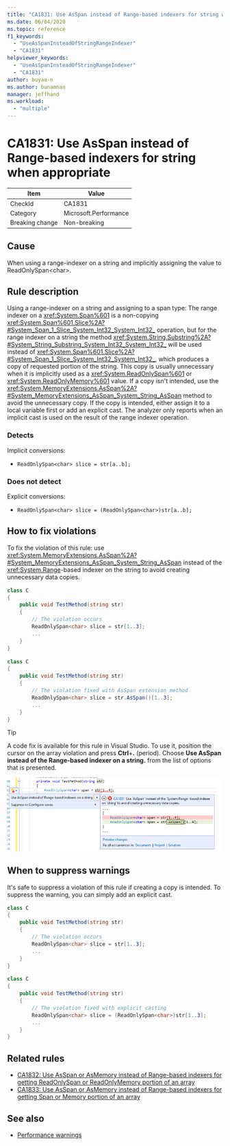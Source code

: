```yaml
---
title: "CA1831: Use AsSpan instead of Range-based indexers for string when appropriate"
ms.date: 06/04/2020
ms.topic: reference
f1_keywords:
  - "UseAsSpanInsteadOfStringRangeIndexer"
  - "CA1831"
helpviewer_keywords:
  - "UseAsSpanInsteadOfStringRangeIndexer"
  - "CA1831"
author: buyaa-n
ms.author: bunamnan
manager: jeffhand
ms.workload:
  - "multiple"
---
```

# CA1831: Use AsSpan instead of Range-based indexers for string when appropriate

|Item|Value|
|-|-|
|CheckId|CA1831|
|Category|Microsoft.Performance|
|Breaking change|Non-breaking|

## Cause

When using a range-indexer on a string and implicitly assigning the value to ReadOnlySpan&lt;char&gt;.

## Rule description

Using a range-indexer on a string and assigning to a span type: The range indexer on a <xref:System.Span%601> is a non-copying <xref:System.Span%601.Slice%2A?#System_Span_1_Slice_System_Int32_System_Int32_> operation, but for the range indexer on a string the method <xref:System.String.Substring%2A?#System_String_Substring_System_Int32_System_Int32_> will be used instead of <xref:System.Span%601.Slice%2A?#System_Span_1_Slice_System_Int32_System_Int32_>, which produces a copy of requested portion of the string. This copy is usually unnecessary when it is implicitly used as a <xref:System.ReadOnlySpan%601> or <xref:System.ReadOnlyMemory%601> value. If a copy isn't intended, use the <xref:System.MemoryExtensions.AsSpan%2A?#System_MemoryExtensions_AsSpan_System_String_AsSpan> method to avoid the unnecessary copy. If the copy is intended, either assign it to a local variable first or add an explicit cast. The analyzer only reports when an implicit cast is used on the result of the range indexer operation.

### Detects

Implicit conversions:
- `ReadOnlySpan<char> slice = str[a..b];`

### Does not detect

Explicit conversions:
- `ReadOnlySpan<char> slice = (ReadOnlySpan<char>)str[a..b];`

## How to fix violations

To fix the violation of this rule: use <xref:System.MemoryExtensions.AsSpan%2A?#System_MemoryExtensions_AsSpan_System_String_AsSpan> instead of the <xref:System.Range>-based indexer on the string to avoid creating unnecessary data copies.

```csharp
class C
{
    public void TestMethod(string str)
    {
        // The violation occurs
        ReadOnlySpan<char> slice = str[1..3];
        ...
    }
}
```

```csharp
class C
{
    public void TestMethod(string str)
    {
        // The violation fixed with AsSpan extension method
        ReadOnlySpan<char> slice = str.AsSpan()[1..3];
        ...
    }
}
```

> [!TIP]
> A code fix is available for this rule in Visual Studio. To use it, position the cursor on the array violation and press **Ctrl**+**.** (period). Choose **Use AsSpan instead of the Range-based indexer on a string.** from the list of options that is presented.
>
> ![Code fix for CA1831 - Use AsSpan instead of Range-based indexers when appropriate](media/ca1831_codefix.png)

## When to suppress warnings

It's safe to suppress a violation of this rule if creating a copy is intended. To suppress the warning, you can simply add an explicit cast.

```csharp
class C
{
    public void TestMethod(string str)
    {
        // The violation occurs
        ReadOnlySpan<char> slice = str[1..3];
        ...
    }
}
```

```csharp
class C
{
    public void TestMethod(string str)
    {
        // The violation fixed with explicit casting
        ReadOnlySpan<char> slice = (ReadOnlySpan<char>)str[1..3];
        ...
    }
}
```

## Related rules

- [CA1832: Use AsSpan or AsMemory instead of Range-based indexers for getting ReadOnlySpan or ReadOnlyMemory portion of an array](ca1832.md)
- [CA1833: Use AsSpan or AsMemory instead of Range-based indexers for getting Span or Memory portion of an array](ca1833.md)

## See also

- [Performance warnings](../code-quality/performance-warnings.md)

